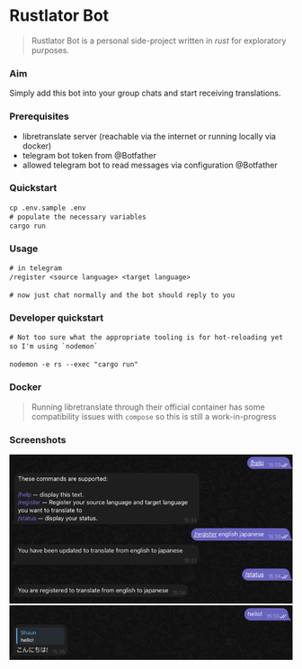 # Rustlator Bot

> Rustlator Bot is a personal side-project written in *rust* for exploratory purposes.

### Aim
Simply add this bot into your group chats and start receiving translations.

### Prerequisites
- libretranslate server (reachable via the internet or running locally via docker)
- telegram bot token from @Botfather
- allowed telegram bot to read messages via configuration @Botfather

### Quickstart
```
cp .env.sample .env
# populate the necessary variables
cargo run

```

### Usage
```
# in telegram
/register <source language> <target language>

# now just chat normally and the bot should reply to you
```

### Developer quickstart
```
# Not too sure what the appropriate tooling is for hot-reloading yet so I'm using `nodemon`

nodemon -e rs --exec "cargo run"
```

### Docker
> Running libretranslate through their official container has some compatibility issues with `compose` so this is still a work-in-progress

### Screenshots
![Screenshot depicting commands supported by the bot](.github/screenshots/commands.png)
![Alt text](.github/screenshots/chat_translate.png)